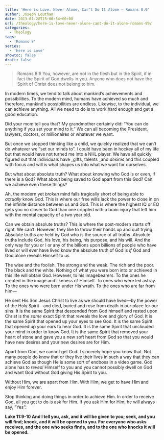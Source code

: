```yaml
---
title: 'Here is Love: Never Alone, Can’t Do It Alone – Romans 8:9'
author: Joseph Louthan
date: 2013-01-28T15:00:54+00:00
url: /theology/here-is-love-never-alone-cant-do-it-alone-romans-89/
categories:
  - Theology
tags:
  - 'Romans 8'
series:
  - 'Here is Love'
showtoc: false
draft: false
---
```

> Romans 8:9 You, however, are not in the flesh but in the Spirit, if in fact the Spirit of God dwells in you. Anyone who does not have the Spirit of Christ does not belong to him.

In modern times, we tend to talk about mankind’s achievements and possibilities. To the modern mind, humans have achieved so much and therefore, mankind’s possibilities are endless. Likewise, to the individual, we can achieve anything. All we need to do is to work hard enough and get a good education.

Did your mom tell you that? My grandmother certainly did: “You can do anything if you set your mind to it.” We can all becoming the President, lawyers, doctors, or millionaires or whatever we want.

But once we stopped thinking like a child, we quickly realized that we can’t do whatever we “set our minds to”. I could have been in hockey all of my life but that would have not turned me into a NHL player. We have all quickly figured out that individuals have _gifts, talents _and _desires_ and this coupled with focus and will is what shapes us into what we want for ourselves.

But what about absolute truth? What about knowing who God is or even, if there is a God? What about being saved to God apart from this God? Can we achieve even these things?

Ah, the modern yet _broken_ mind falls tragically short of being able to _actually_ know God. This is where our free wills lack the power to close in on the infinite distance between us and God. This is where the highest IQ or EQ gets you no closer to God than one crippled with a brain injury that left him with the mental capacity of a two year old.

Can we obtain absolute truths? This is where the post-modern starts off right. We can’t. However, they like to throw their hands up and quit trying. Absolute truths are held by God who is the source of all truths. Absolute truths include God, his love, his being, his purpose, and his will. And the only way for you or I or any of the billions upon billions of people who have lived or will ever have lived know the absolute truth of God is _if_ God and God alone reveals Himself to us.

The wise and the foolish.
The strong and the weak. 
The rich and the poor. 
The black and the white. 
Nothing of what you were born into or achieved in this life will obtain God. 
However, to his imagebearers. 
To the ones he created in the image and likeness of Himself. 
To ones who were led astray. 
To the ones who were born under His wrath. 
To the ones who are far from him—

He sent His Son Jesus Christ to live as we should have lived—by the power of the Holy Spirit—and died, buried and rose from death in our place for our sins. It is the same Spirit that descended from God himself and rested upon Christ is the _same_ exact Spirit that reveals the love and glory of God. It is the same Spirit that opened up your eyes to see God. It is the same Spirit that opened up your ears to hear God. It is the same Spirit that unclouded your mind in order to know God. It is the same Spirit that removed your heart of stone and gave you a new soft heart from God so that you would have new desires and your new desires are for Him.

Apart from God, we cannot get God. I sincerely hope you know that. Not many people do know that or they live their lives in such a way that they can achieve God as though He is some sort of endboss in a video game. God alone has to _reveal_ Himself to you and you cannot possibly dwell on God and want God without God giving His Spirit to you.

Without Him, we are apart from Him. With Him, we get to have Him and enjoy Him forever.

Stop thinking and doing things in order to achieve Him. In order to receive God, all you got to do is ask for Him. If you ask Him for Him, he will always say, “Yes”:

**Luke 11:9-10 And I tell you, ask, and it will be given to you; seek, and you will find; knock, and it will be opened to you. For everyone who asks receives, and the one who seeks finds, and to the one who knocks it will be opened.**
